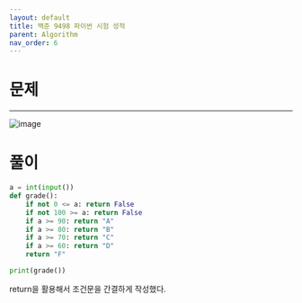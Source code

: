 ```yaml
---
layout: default
title: 백준 9498 파이썬 시험 성적
parent: Algorithm
nav_order: 6
---
```



# 문제

---
![image](https://github.com/cjddn/cjddn.github.io/assets/137849066/ce9d2c1f-0c87-4ac5-8e75-64f7b75f6da3)



# 풀이
```python
a = int(input())
def grade():
    if not 0 <= a: return False
    if not 100 >= a: return False
    if a >= 90: return "A"
    if a >= 80: return "B"
    if a >= 70: return "C"
    if a >= 60: return "D"
    return "F"

print(grade())
``` 
return을 활용해서 조건문을 간결하게 작성했다.
